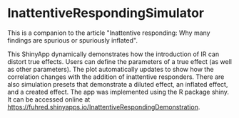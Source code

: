 # InattentiveRespondingSimulator
 
This is a companion to the article "Inattentive responding: Why many findings are spurious or spuriously inflated".  

This ShinyApp dynamically demonstrates how the introduction of IR can distort true effects. Users can define the parameters of a true effect (as well as other parameters). The plot automatically updates to show how the correlation changes with the addition of inattentive responders. There are also simulation presets that demonstrate a diluted effect, an inflated effect, and a created effect. The app was implemented using the R package shiny. It can be accessed online at https://fuhred.shinyapps.io/InattentiveRespondingDemonstration.
